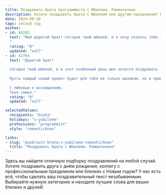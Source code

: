 ```yaml
---
title: Поздравить брата программиста с Юбилеем. Романтичное
description: Хотите поздравить брата с Юбилеем или другим праздником? Наш ИИ создаст незабываемое поздравление, а вы обязательно выделитесь среди других.  
date: 2024-09-26
tags: second tag
wishes:
- id: 84282
  text: "Мой дорогой брат! Сегодня твой юбилей, и я хочу сказать тебе — ты  ярчайшая звезда на моем небосводе!  Твой талант программиста,  твоя способность творить и создавать виртуальные миры,  всегда поражали меня, словно волшебство.  В этом мире кода ты — настоящий кудесник,  а в моей жизни — надежный и любимый брат.  Пусть  твоя жизнь будет наполнена  счастьем,  любовью и  вечной вдохновением, как бесконечен  и прекрасен  мир,  который ты создаешь.  С юбилеем!
  "
  rating: "0"
  updated: "null"
- id: 42764
  text: "Дорогой брат!
  
  Сегодня твой юбилей, и в этот особенный день мне хочется поздравить тебя с каждой строчкой кода, что ты создаешь, с каждой идеей, что вдохновляет твои мысли. Ты — не просто программист, ты — волшебник, который превращает строки в реальность, открывая двери в мир технологий и возможностей.
  
  Пусть каждый новый проект будет для тебя не только вызовом, но и приключением, дарующим радость и удовлетворение. Желаю, чтобы жизнь твоя была легкой и гармоничной, как идеалиный алгоритм, а все мечты исполнялись с легкостью и талантом, присущим тебе.
  
  С любовью и восхищением,
  Твоя семья."
  rating: "0"
  updated: "null"

selectedValues:
  recipients: "brata"
  holidays: "s-yubileem"
  professions: "programmist"
  style: "romantichnoe"

links:
- slug: "pozdravit-brata-s-yubileem-romantichnoe"
  title: "Поздравить брата с Юбилеем. Романтичное"
---
```


Здесь вы найдете отличную подборку поздравлений на любой случай.
Хотите поздравить друга с днём рождения, коллегу с профессиональным праздником или близких с Новым годом? У нас есть всё, чтобы сделать ваш поздравительный текст незабываемым. Выбирайте нужную категорию и находите лучшие слова для ваших близких и друзей!
